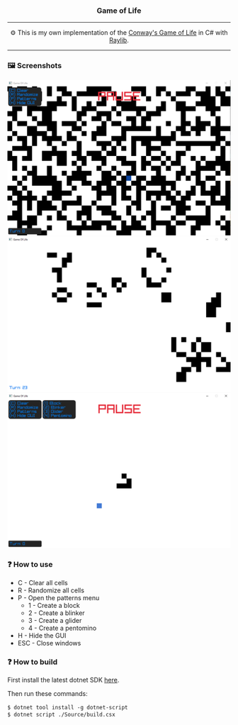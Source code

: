 <h3 align="center">Game of Life</h3>

---

<p align="center">⚙️ This is my own implementation of the <a href="https://en.wikipedia.org/wiki/Conway%27s_Game_of_Life">Conway's Game of Life</a> in C# with <a href="https://www.raylib.com/">Raylib</a>.</p>

---
### 🖼️ Screenshots
![screenshot1](./Screenshots/s1.png)
![screenshot2](./Screenshots/s2.png)
![screenshot3](./Screenshots/s3.png)

### ❓ How to use

- C - Clear all cells
- R - Randomize all cells
- P - Open the patterns menu
  - 1 - Create a block
  - 2 - Create a blinker
  - 3 - Create a glider
  - 4 - Create a pentomino
- H - Hide the GUI
- ESC - Close windows

### ❓ How to build

First install the latest dotnet SDK <a href="https://dotnet.microsoft.com/en-us/download">here</a>.

Then run these commands:
~~~shell
$ dotnet tool install -g dotnet-script
$ dotnet script ./Source/build.csx
~~~
